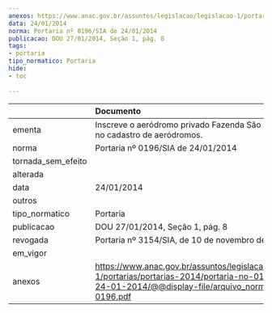```yaml
---
anexos: https://www.anac.gov.br/assuntos/legislacao/legislacao-1/portarias/portarias-2014/portaria-no-0196-sia-de-24-01-2014/@@display-file/arquivo_norma/PA2014-0196.pdf
data: 24/01/2014
norma: Portaria nº 0196/SIA de 24/01/2014
publicacao: DOU 27/01/2014, Seção 1, pág. 8
tags:
- portaria
tipo_normatico: Portaria
hide: 
- toc 
 
---
```


|                    | Documento                                                                                                                                                         |
|:-------------------|:------------------------------------------------------------------------------------------------------------------------------------------------------------------|
| ementa             | Inscreve o aeródromo privado Fazenda São Gabriel (MA) no cadastro de aeródromos.                                                                                  |
| norma              | Portaria nº 0196/SIA de 24/01/2014                                                                                                                                |
| tornada_sem_efeito |                                                                                                                                                                   |
| alterada           |                                                                                                                                                                   |
| data               | 24/01/2014                                                                                                                                                        |
| outros             |                                                                                                                                                                   |
| tipo_normatico     | Portaria                                                                                                                                                          |
| publicacao         | DOU 27/01/2014, Seção 1, pág. 8                                                                                                                                   |
| revogada           | Portaria nº 3154/SIA, de 10 de novembro de 2016.                                                                                                                  |
| em_vigor           |                                                                                                                                                                   |
| anexos             | https://www.anac.gov.br/assuntos/legislacao/legislacao-1/portarias/portarias-2014/portaria-no-0196-sia-de-24-01-2014/@@display-file/arquivo_norma/PA2014-0196.pdf |